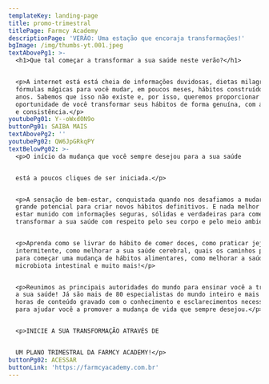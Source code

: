 ```yaml
---
templateKey: landing-page
title: promo-trimestral
titlePage: Farmcy Academy
descriptionPage: 'VERÃO: Uma estação que encoraja transformações!'
bgImage: /img/thumbs-yt.001.jpeg
textAbovePg1: >-
  <h1>Que tal começar a transformar a sua saúde neste verão?</h1>


  <p>A internet está está cheia de informações duvidosas, dietas milagrosas,
  fórmulas mágicas para você mudar, em poucos meses, hábitos construídos por
  anos. Sabemos que isso não existe e, por isso, queremos proporcionar a
  oportunidade de você transformar seus hábitos de forma genuína, com autonomia
  e consistência.</p>
youtubePg01: Y--oWxd0N9o
buttonPg01: SAIBA MAIS
textAbovePg2: ''
youtubePg02: QW6JpGRkqPY
textBelowPg02: >-
  <p>O início da mudança que você sempre desejou para a sua saúde 


  está a poucos cliques de ser iniciada.</p>


  <p>A sensação de bem-estar, conquistada quando nos desafiamos a mudar, tem
  grande potencial para criar novos hábitos definitivos. E nada melhor do que
  estar munido com informações seguras, sólidas e verdadeiras para começar a
  transformar a sua saúde com respeito pelo seu corpo e pelo meio ambiente.</p>


  <p>Aprenda como se livrar do hábito de comer doces, como praticar jejum
  intermitente, como melhorar a sua saúde cerebral, quais os caminhos possíveis
  para começar uma mudança de hábitos alimentares, como melhorar a saúde da sua
  microbiota intestinal e muito mais!</p>


  <p>Reunimos as principais autoridades do mundo para ensinar você a transformar
  a sua saúde! Já são mais de 80 especialistas do mundo inteiro e mais de 100
  horas de conteúdo gravado com o conhecimento e esclarecimentos necessários
  para ajudar você a promover a mudança de vida que sempre desejou.</p>


  <p>INICIE A SUA TRANSFORMAÇÃO ATRAVÉS DE 


  UM PLANO TRIMESTRAL DA FARMCY ACADEMY!</p>
buttonPg02: ACESSAR
buttonLink: 'https://farmcyacademy.com.br'
---
```



